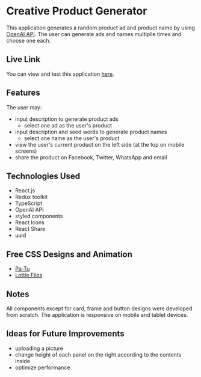 # Creative Product Generator

This application generates a random product ad and product name by using
[OpenAI API](https://beta.openai.com/overview). The user can generate ads and names multiplle times and choose one each.

## Live Link

You can view and test this application [here](https://product-generator.netlify.app/).

## Features

The user may:

- input description to generate product ads
  - select one ad as the user's product
- input description and seed words to generate product names
  - select one name as the user's product
- view the user's current product on the left side (at the top on mobile screens)
- share the product on Facebook, Twitter, WhatsApp and email

## Technologies Used

- React.js
- Redux toolkit
- TypeScript
- OpenAI API
- styled components
- React Icons
- React Share
- uuid

## Free CSS Designs and Animation

- [Pa-Tu](https://pa-tu.work/)
- [Lottie Files](https://lottiefiles.com/)

## Notes

All components except for card, frame and button designs were developed from scratch.
The application is responsive on mobile and tablet devices.

## Ideas for Future Improvements

- uploading a picture
- change height of each panel on the right according to the contents inside
- optimize performance

